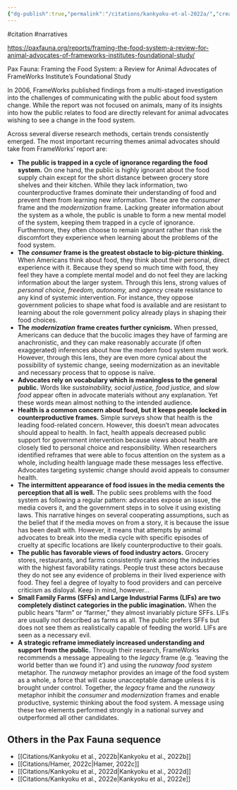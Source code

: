 ```yaml
---
{"dg-publish":true,"permalink":"/citations/kankyoku-et-al-2022a/","created":"2024-08-20T13:35:31.315+01:00","updated":"2025-09-28T23:41:42.681+01:00"}
---
```


#citation #narratives

https://paxfauna.org/reports/framing-the-food-system-a-review-for-animal-advocates-of-frameworks-institutes-foundational-study/

Pax Fauna: Framing the Food System: a Review for Animal Advocates of FrameWorks Institute’s Foundational Study

In 2006, FrameWorks published findings from a multi-staged investigation into the challenges of communicating with the public about food system change. While the report was not focused on animals, many of its insights into how the public relates to food are directly relevant for animal advocates wishing to see a change in the food system.

Across several diverse research methods, certain trends consistently emerged. The most important recurring themes animal advocates should take from FrameWorks’ report are:

- **The public is trapped in a cycle of ignorance regarding the food system.** On one hand, the public is highly ignorant about the food supply chain except for the short distance between grocery store shelves and their kitchen. While they lack information, two counterproductive frames dominate their understanding of food and prevent them from learning new information. These are the _consumer_ frame and the _modernization_ frame. Lacking greater information about the system as a whole, the public is unable to form a new mental model of the system, keeping them trapped in a cycle of ignorance. Furthermore, they often choose to remain ignorant rather than risk the discomfort they experience when learning about the problems of the food system.
- **The** **_consumer_** **frame is the greatest obstacle to big-picture thinking.** When Americans think about food, they think about their personal, direct experience with it. Because they spend so much time with food, they feel they have a complete mental model and do not feel they are lacking information about the larger system. Through this lens, strong values of _personal choice, freedom, autonomy,_ and _agency_ create resistance to any kind of systemic intervention. For instance, they oppose government policies to shape what food is available and are resistant to learning about the role government policy already plays in shaping their food choices.
- **The** **_modernization_** **frame creates further cynicism.** When pressed, Americans can deduce that the bucolic images they have of farming are anachronistic, and they can make reasonably accurate (if often exaggerated) inferences about how the modern food system must work. However, through this lens, they are even more cynical about the possibility of systemic change, seeing modernization as an inevitable and necessary process that to oppose is naïve.
- **Advocates rely on vocabulary which is meaningless to the general public.** Words like _sustainability, social justice, food justice,_ and _slow food_ appear often in advocate materials without any explanation. Yet these words mean almost nothing to the intended audience.
- **Health is a common concern about food, but it keeps people locked in counterproductive frames.** Simple surveys show that health is the leading food-related concern. However, this doesn’t mean advocates should appeal to health. In fact, health appeals decreased public support for government intervention because views about health are closely tied to personal choice and responsibility. When researchers identified reframes that were able to focus attention on the system as a whole, including health language made these messages less effective. Advocates targeting systemic change should avoid appeals to consumer health.
- **The intermittent appearance of food issues in the media cements the perception that all is well.** The public sees problems with the food system as following a regular pattern: advocates expose an issue, the media covers it, and the government steps in to solve it using existing laws. This narrative hinges on several cooperating assumptions, such as the belief that if the media moves on from a story, it is because the issue has been dealt with. However, it means that attempts by animal advocates to break into the media cycle with specific episodes of cruelty at specific locations are likely counterproductive to their goals.
- **The public has favorable views of food industry actors.** Grocery stores, restaurants, and farms consistently rank among the industries with the highest favorability ratings. People trust these actors because they do not see any evidence of problems in their lived experience with food. They feel a degree of loyalty to food providers and can perceive criticism as disloyal. Keep in mind, however...
- **Small Family Farms (SFFs) and Large Industrial Farms (LIFs) are two completely distinct categories in the public imagination.** When the public hears “farm” or “farmer,” they almost invariably picture SFFs. LIFs are usually not described as farms as all. The public prefers SFFs but does not see them as realistically capable of feeding the world. LIFs are seen as a necessary evil.
- **A strategic reframe immediately increased understanding and support from the public.** Through their research, FrameWorks recommends a message appealing to the _legacy_ frame (e.g. ‘leaving the world better than we found it’) and using the _runaway food system_ metaphor. The _runaway_ metaphor provides an image of the food system as a whole, a force that will cause unacceptable damage unless it is brought under control. Together, the _legacy_ frame and the _runaway_ metaphor inhibit the _consumer_ and _modernization_ frames and enable productive, systemic thinking about the food system. A message using these two elements performed strongly in a national survey and outperformed all other candidates.

## Others in the Pax Fauna sequence
- [[Citations/Kankyoku et al., 2022b\|Kankyoku et al., 2022b]]
- [[Citations/Hamer, 2022c\|Hamer, 2022c]]
- [[Citations/Kankyoku et al., 2022d\|Kankyoku et al., 2022d]]
- [[Citations/Kankyoku et al., 2022e\|Kankyoku et al., 2022e]]